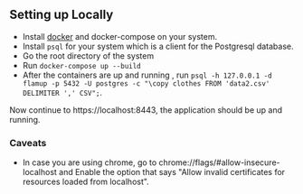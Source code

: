 ## Setting up Locally

* Install [docker](https://www.docker.com) and docker-compose on your system.
* Install `psql` for your system which is a client for the Postgresql database.
* Go the root directory of the system
* Run `docker-compose up --build`
* After the containers are up and running , run `psql -h 127.0.0.1 -d flamup -p 5432 -U postgres -c "\copy clothes FROM 'data2.csv' DELIMITER ',' CSV";`.

Now continue to https://localhost:8443, the application should be up and running.

### Caveats

* In case you are using chrome, go to chrome://flags/#allow-insecure-localhost and Enable the option that says "Allow invalid certificates for resources loaded from localhost".

